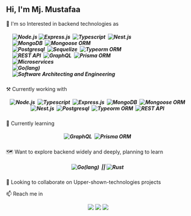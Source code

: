 ## Hi, I'm Mj. Mustafaa

👀 I'm so Interested in backend technologies as <h5 align="">
&nbsp;&nbsp;&nbsp;&nbsp; ![Node.js](https://img.shields.io/badge/-Node.js-05122A?style=flat&logo=node.js)&nbsp;![Express.js](https://img.shields.io/badge/-Expressjs-05122A?style=flat&logo=express)&nbsp; ![Typescript](https://img.shields.io/badge/-Typescript-05122A?style=flat&logo=typescript)&nbsp; ![Nest.js](https://img.shields.io/badge/-Nest.js-05122A?style=flat&logo=nestjs)&nbsp;
 <br> &nbsp;&nbsp;&nbsp;&nbsp; ![MongoDB](https://img.shields.io/badge/-MongoDB-05122A?style=flat&logo=mongodb)&nbsp; ![Mongoose ORM](https://img.shields.io/badge/-Mongoose_ORM-05122A?style=flat&logo=)&nbsp; 
 <br> &nbsp;&nbsp;&nbsp;&nbsp; ![Postgresql](https://img.shields.io/badge/-Postgresql-05122A?style=flat&logo=postgresql)&nbsp; ![Sequelize](https://img.shields.io/badge/-Sequelize_ORM-05122A?style=flat&logo=sequelize)&nbsp; ![Typeorm ORM](https://img.shields.io/badge/-Typeorm-05122A?style=flat&logo=typeorm)&nbsp; 
 <br> &nbsp;&nbsp;&nbsp;&nbsp; ![REST API](https://img.shields.io/badge/-REST_API-05122A?style=flat&logo=api)&nbsp; ![GraphQL](https://img.shields.io/badge/-GraphQL-05122A?style=flat&logo=graphql)&nbsp; ![Prisma ORM](https://img.shields.io/badge/-Prisma_ORM-05122A?style=flat&logo=prisma)&nbsp;
 <br> &nbsp;&nbsp;&nbsp;&nbsp; ![Microservices](https://img.shields.io/badge/-Microservices-05122A?style=flat&logo=ms)&nbsp; 
 <br> &nbsp;&nbsp;&nbsp;&nbsp; ![Go(lang)](https://img.shields.io/badge/-Go-05122A?style=flat&logo=go)&nbsp;
 <br> &nbsp;&nbsp;&nbsp;&nbsp; ![Software Architecting and Engineering](https://img.shields.io/badge/-Software_Architecting_and_Engineering-05122A?style=flat&logo=architect)&nbsp;</h5> 
⚒  Currently working with <h5 align="center">![Node.js](https://img.shields.io/badge/-Node.js-05122A?style=flat&logo=node.js)&nbsp; ![Typescript](https://img.shields.io/badge/-Typescript-05122A?style=flat&logo=typescript)&nbsp; ![Express.js](https://img.shields.io/badge/-Expressjs-05122A?style=flat&logo=express)&nbsp; ![MongoDB](https://img.shields.io/badge/-MongoDB-05122A?style=flat&logo=mongodb)&nbsp; ![Mongoose ORM](https://img.shields.io/badge/-Mongoose_ORM-05122A?style=flat&logo=)&nbsp; ![Nest.js](https://img.shields.io/badge/-Nest.js-05122A?style=flat&logo=nestjs)&nbsp; ![Postgresql](https://img.shields.io/badge/-Postgresql-05122A?style=flat&logo=postgresql)&nbsp; ![Typeorm ORM](https://img.shields.io/badge/-Typeorm-05122A?style=flat&logo=typeorm)&nbsp; ![REST API](https://img.shields.io/badge/-REST_API-05122A?style=flat&logo=api)&nbsp;</h5> 
🌱 Currently learning <h5 align="center">![GraphQL](https://img.shields.io/badge/-GraphQL-05122A?style=flat&logo=graphql)&nbsp; ![Prisma ORM](https://img.shields.io/badge/-Prisma_ORM-05122A?style=flat&logo=prisma)&nbsp;</h5>
🗺 Want to explore backend widely and deeply, planning to learn <h5 align="center">![Go(lang)](https://img.shields.io/badge/-Go-05122A?style=flat&logo=go)&nbsp; || ![Rust](https://img.shields.io/badge/-Rust-05122A?style=flat&logo=rust)&nbsp;</h5> 
💞️ Looking to collaborate on Upper-shown-technologies projects

📫 Reach me in 
<p align="center">
<a href="mailto:mustafobey99@mail.ru"><img src="https://img.shields.io/badge/-mustafobey99@mail.ru-D14836?style=flat&logo=Gmail&logoColor=white"/></a>
<a href="https://www.instagram.com/mjmustafaa/"><img src="https://img.shields.io/badge/-@sty_z17-E4405F?style=flat&logo=Instagram&logoColor=white"/></a>
<a href="https://t.me/Ok_Google99"><img src="https://img.shields.io/badge/-@Ok__Google99-1877F2?style=flat&logo=Telegram&logoColor=white"/></a>
</p>
